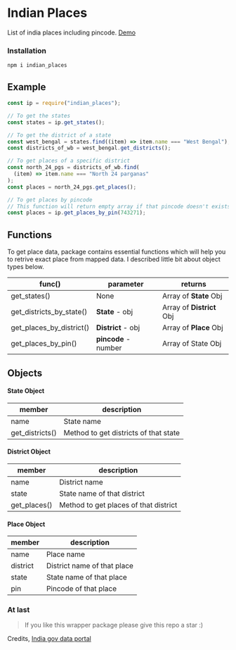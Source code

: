 # Indian Places

List of india places including pincode. [Demo](https://epicx67.github.io/indian_places_demo/)

### Installation

    npm i indian_places

## Example

```javascript
const ip = require("indian_places");

// To get the states
const states = ip.get_states();

// To get the district of a state
const west_bengal = states.find((item) => item.name === "West Bengal");
const districts_of_wb = west_bengal.get_districts();

// To get places of a specific district
const north_24_pgs = districts_of_wb.find(
  (item) => item.name === "North 24 parganas"
);
const places = north_24_pgs.get_places();

// To get places by pincode
// This function will return empty array if that pincode doesn't exists
const places = ip.get_places_by_pin(743271);
```

## Functions

To get place data, package contains essential functions which will help you to retrive exact place from mapped data. I described little bit about object types below.

| func()                   | parameter            | returns                   |
| ------------------------ | -------------------- | ------------------------- |
| get_states()             | None                 | Array of **State** Obj    |
| get_districts_by_state() | **State** - obj      | Array of **District** Obj |
| get_places_by_district() | **District** - obj   | Array of **Place** Obj    |
| get_places_by_pin()      | **pincode** - number | Array of State Obj        |

## Objects

#### State Object

| member          | description                           |
| --------------- | ------------------------------------- |
| name            | State name                            |
| get_districts() | Method to get districts of that state |

#### District Object

| member       | description                           |
| ------------ | ------------------------------------- |
| name         | District name                         |
| state        | State name of that district           |
| get_places() | Method to get places of that district |

#### Place Object

| member   | description                 |
| -------- | --------------------------- |
| name     | Place name                  |
| district | District name of that place |
| state    | State name of that place    |
| pin      | Pincode of that place       |

### At last

> If you like this wrapper package please give this repo a star :)

Credits,
[India gov data portal](https://data.gov.in/)
